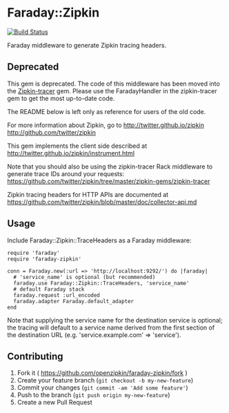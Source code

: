 # Faraday::Zipkin

[![Build Status](https://travis-ci.org/openzipkin/faraday-zipkin.svg?branch=master)](https://travis-ci.org/openzipkin/faraday-zipkin)

Faraday middleware to generate Zipkin tracing headers.



## Deprecated

This gem is deprecated.
The code of this middleware has been moved into the [Zipkin-tracer](https://github.com/openzipkin/zipkin-tracer) gem.
Please use the FaradayHandler in the zipkin-tracer gem to get the most up-to-date code.

The README below is left only as reference for users of the old code.




For more information about Zipkin, go to
http://twitter.github.io/zipkin
http://github.com/twitter/zipkin

This gem implements the client side described at
http://twitter.github.io/zipkin/instrument.html

Note that you should also be using the zipkin-tracer Rack middleware
to generate trace IDs around your requests:
https://github.com/twitter/zipkin/tree/master/zipkin-gems/zipkin-tracer

Zipkin tracing headers for HTTP APIs are documented at
https://github.com/twitter/zipkin/blob/master/doc/collector-api.md

## Usage

Include Faraday::Zipkin::TraceHeaders as a Faraday middleware:

    require 'faraday'
    require 'faraday-zipkin'

    conn = Faraday.new(:url => 'http://localhost:9292/') do |faraday|
      # 'service_name' is optional (but recommended)
      faraday.use Faraday::Zipkin::TraceHeaders, 'service_name'
      # default Faraday stack
      faraday.request :url_encoded
      faraday.adapter Faraday.default_adapter
    end

Note that supplying the service name for the destination service is
optional; the tracing will default to a service name derived from the
first section of the destination URL (e.g. 'service.example.com' =>
'service').

## Contributing

1. Fork it ( https://github.com/openzipkin/faraday-zipkin/fork )
2. Create your feature branch (`git checkout -b my-new-feature`)
3. Commit your changes (`git commit -am 'Add some feature'`)
4. Push to the branch (`git push origin my-new-feature`)
5. Create a new Pull Request
